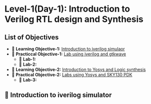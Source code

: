 # Level-1(Day-1): Introduction to Verilog RTL design and Synthesis

## List of Objectives

- :book: <b>Learning Objective-1:</b> [Introduction to iverilog simulaor](#:book:-Introduction-to-iverilog-simulator)
- :dart: <b>Practiccal Objective-1:</b> [Lab using iverilog and gtkwave](#Lab-using-iverilog-and-gtkwave)
   - :microscope: <b>Lab-1:</b>
   - :microscope: <b>Lab-2:</b>
- :book: <b>Learning Objective-2:</b> [Introduction to Yosys and Logic synthesis](#Introduction-to-Yosys-and-Logic-synthesis)
- :dart: <b>Practical Objective-2:</b> [Labs using Yosys and SKY130 PDK](#Labs-using-Yosys-and-SKY130-PDK)
    - :microscope: <b>Lab-3:</b>

## :book: Introduction to iverilog simulator
